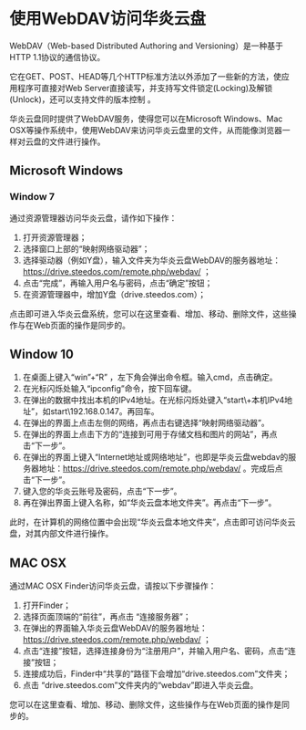 # 使用WebDAV访问华炎云盘
WebDAV（Web-based Distributed Authoring and Versioning）是一种基于 HTTP 1.1协议的通信协议。

它在GET、POST、HEAD等几个HTTP标准方法以外添加了一些新的方法，使应用程序可直接对Web Server直接读写，并支持写文件锁定(Locking)及解锁(Unlock)，还可以支持文件的版本控制 。

华炎云盘同时提供了WebDAV服务，使得您可以在Microsoft Windows、Mac OSX等操作系统中，使用WebDAV来访问华炎云盘里的文件，从而能像浏览器一样对云盘的文件进行操作。
## Microsoft Windows
### Window 7 
通过资源管理器访问华炎云盘，请作如下操作：

1. 打开资源管理器；
1. 选择窗口上部的“映射网络驱动器”；
1. 选择驱动器（例如Y盘），输入文件夹为华炎云盘WebDAV的服务器地址：https://drive.steedos.com/remote.php/webdav/ ；
1. 点击“完成”，再输入用户名与密码，点击“确定”按钮；
1. 在资源管理器中，增加Y盘（drive.steedos.com）；

点击即可进入华炎云盘系统，您可以在这里查看、增加、移动、删除文件，这些操作与在Web页面的操作是同步的。
## Window 10 
1.	在桌面上键入“win”+“R” ，左下角会弹出命令框。输入cmd，点击确定。
2.	在光标闪烁处输入“ipconfig”命令，按下回车键。
3.	在弹出的数据中找出本机的IPv4地址。在光标闪烁处键入“start\\+本机IPv4地址”，如start\\192.168.0.147。再回车。
4.	在弹出的界面上点击左侧的网络，再点击右键选择“映射网络驱动器”。
5.	在弹出的界面上点击下方的“连接到可用于存储文档和图片的网站”，再点击“下一步”。
6.	在弹出的界面上键入“Internet地址或网络地址”，也即是华炎云盘webdav的服务器地址：https://drive.steedos.com/remote.php/webdav/ 。完成后点击“下一步”。
7.	键入您的华炎云账号及密码，点击“下一步”。
8.	再在弹出界面上键入名称，如“华炎云盘本地文件夹”。再点击“下一步”。

此时，在计算机的网络位置中会出现“华炎云盘本地文件夹”，点击即可访问华炎云盘，对其内部文件进行操作。

## MAC OSX
通过MAC OSX Finder访问华炎云盘，请按以下步骤操作：

1. 打开Finder；
2. 选择页面顶端的“前往”，再点击 “连接服务器”；
3. 在弹出的界面输入华炎云盘WebDAV的服务器地址：https://drive.steedos.com/remote.php/webdav/ ；
4. 点击“连接”按钮，选择连接身份为“注册用户”，并输入用户名、密码，点击“连接”按钮；
5. 连接成功后，Finder中“共享的”路径下会增加“drive.steedos.com”文件夹；
6. 点击 “drive.steedos.com”文件夹内的“webdav”即进入华炎云盘。

您可以在这里查看、增加、移动、删除文件，这些操作与在Web页面的操作是同步的。

